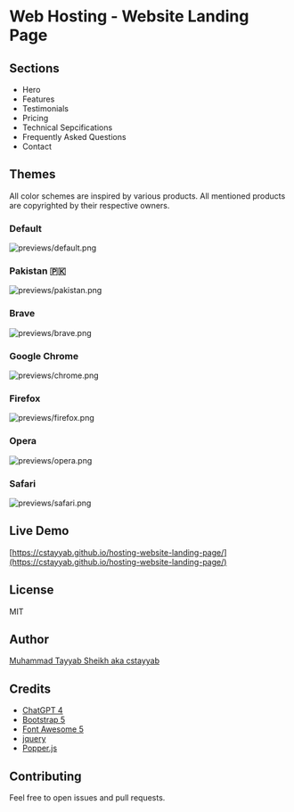 # Web Hosting - Website Landing Page

## Sections
* Hero
* Features
* Testimonials
* Pricing
* Technical Sepcifications
* Frequently Asked Questions
* Contact

## Themes
All color schemes are inspired by various products. All mentioned products are copyrighted by their respective owners.

### Default
![previews/default.png](previews/default.png)

### Pakistan 🇵🇰
![previews/pakistan.png](previews/pakistan.png)

### Brave
![previews/brave.png](previews/brave.png)

### Google Chrome
![previews/chrome.png](previews/chrome.png)

### Firefox
![previews/firefox.png](previews/firefox.png)

### Opera
![previews/opera.png](previews/opera.png)

### Safari
![previews/safari.png](previews/safari.png)

## Live Demo
[https://cstayyab.github.io/hosting-website-landing-page/](https://cstayyab.github.io/hosting-website-landing-page/)

## License
MIT

## Author
[Muhammad Tayyab Sheikh aka cstayyab](https://cstayyab.com)

## Credits
* [ChatGPT 4](https://chat.openai.com)
* [Bootstrap 5](https://getbootstrap.com/)
* [Font Awesome 5](https://fontawesome.com/)
* [jquery](https://jquery.com/)
* [Popper.js](https://popper.js.org/)

## Contributing
Feel free to open issues and pull requests.
